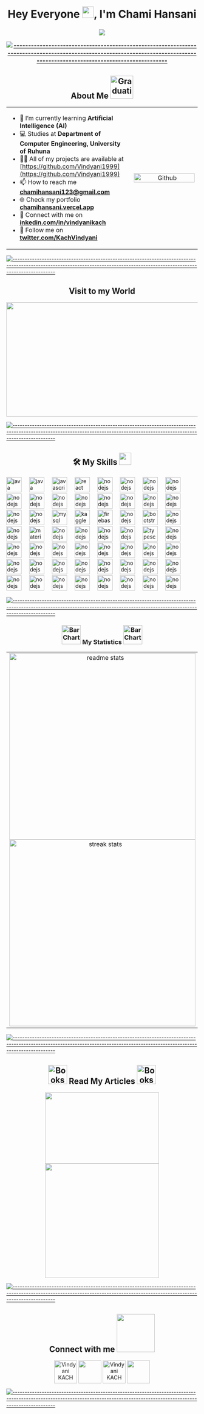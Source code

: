 <h1 align="center">Hey Everyone <img src="https://raw.githubusercontent.com/MartinHeinz/MartinHeinz/master/wave.gif" width="30px">, I'm Chami Hansani </h1>
<h3 align="center"><img src="https://readme-typing-svg.herokuapp.com?lines=Browse+my+projects+and+let's+collaborate!&center=true&width=680&height=45">


[![-----------------------------------------------------------------------------------------------------------------------------------------------------------------------------](
https://raw.githubusercontent.com/andreasbm/readme/master/assets/lines/aqua.png)](https://github.com/BaseMax?tab=repositories)



<h2 align="center">  About Me <img src="https://raw.githubusercontent.com/Tarikul-Islam-Anik/Telegram-Animated-Emojis/main/Objects/Graduation%20Cap.webp" alt="Graduation Cap" width="60" height="60" /> </h2>

<table align="center">
<tr border="none">
<td width="65%" align="left">


- 🌱 I’m currently learning **Artificial Intelligence (AI)**
- 💻 Studies at **Department of Computer
Engineering, University of Ruhuna**
- 👨‍💻 All of my projects are available at [https://github.com/Vindyani1999](https://github.com/Vindyani1999)
- 📫 How to reach me **chamihansani123@gmail.com**
- 🌐 Check my portfolio **[chamihansani.vercel.app](https://chamihansani.vercel.app/)**
- 🔗 Connect with me on **[inkedin.com/in/vindyanikach](https://www.linkedin.com/in/vindyanikach/)**
- 📌 Follow me on **[twitter.com/KachVindyani](https://twitter.com/KachVindyani)**
  
</td>
<td width="35%" align="center">

<img width="100%" align="right" alt="Github" src="https://github.com/Vindyani1999/Vindyani1999/assets/145743416/e01c093d-dfd6-4cbc-bb26-ee2b8c49773c" />

  </td>
</tr>
</table>


[![-----------------------------------------------------------------------------------------------------------------------------------------------------------------------------](
https://raw.githubusercontent.com/andreasbm/readme/master/assets/lines/aqua.png)](https://github.com/BaseMax?tab=repositories)

<h2 align="center">   Visit to my World  </h2>
<img align="center" src ="https://github.com/Vindyani1999/Vindyani1999/assets/145743416/7452bb0a-384c-4df2-b491-73506451ce4a&border_radius=25" width="900" height="300"/>


[![-----------------------------------------------------------------------------------------------------------------------------------------------------------------------------](
https://raw.githubusercontent.com/andreasbm/readme/master/assets/lines/aqua.png)](https://github.com/BaseMax?tab=repositories)

<h2 align="center"> 🛠️ My Skills <img src = "https://media2.giphy.com/media/QssGEmpkyEOhBCb7e1/giphy.gif?cid=ecf05e47a0n3gi1bfqntqmob8g9aid1oyj2wr3ds3mg700bl&rid=giphy.gif" width = 32px> </h2>


<h4>  </h4>
    

<div align="left">
  <img src="https://skillicons.dev/icons?i=py" height="40" alt="java logo"  />
  <img width="12" />
  <img src="https://skillicons.dev/icons?i=java" height="40" alt="java logo"  />
  <img width="12" />
  <img src="https://skillicons.dev/icons?i=js" height="40" alt="javascript logo"  />
  <img width="12" />
  <img src="https://skillicons.dev/icons?i=react" height="40" alt="react logo"  />
  <img width="12" />
<img src="https://skillicons.dev/icons?i=nodejs" height="40" alt="nodejs logo"  />
  <img width="12" />
<img src="https://skillicons.dev/icons?i=css" height="40" alt="nodejs logo"  />
<img width="12" />
<img src="https://skillicons.dev/icons?i=express" height="40" alt="nodejs logo"  />
 <img width="12" />
<img src="https://skillicons.dev/icons?i=html" height="40" alt="nodejs logo"  />
<img width="12" />
<img src="https://skillicons.dev/icons?i=cpp" height="40" alt="nodejs logo"  />
<img width="12" />
<img src="https://skillicons.dev/icons?i=c" height="40" alt="nodejs logo"  />
<img width="12" />
<img src="https://skillicons.dev/icons?i=nextjs" height="40" alt="nodejs logo"  />
<img width="12" />
<img src="https://skillicons.dev/icons?i=cs" height="40" alt="nodejs logo"  />
<img width="12" />
<img src="https://skillicons.dev/icons?i=flask" height="40" alt="nodejs logo"  />
<img width="12" />
<img src="https://skillicons.dev/icons?i=kotlin" height="40" alt="nodejs logo"  />
<img width="12" />
<img src="https://skillicons.dev/icons?i=dart" height="40" alt="nodejs logo"  />
<img width="12" />
<img src="https://skillicons.dev/icons?i=flutter" height="40" alt="nodejs logo"  />
<img width="12" />
<img src="https://skillicons.dev/icons?i=threejs" height="40" alt="nodejs logo"  />
<img width="12" />
<img src="https://skillicons.dev/icons?i=mongodb" height="40" alt="nodejs logo"  />
<img width="12" />
<img src="https://skillicons.dev/icons?i=mysql" height="40" alt="mysql logo"  />
<img width="12" />
 <img src="https://cdn.simpleicons.org/kaggle/20BEFF" height="40" alt="kaggle logo"  />
  <img width="12" />
 <img src="https://skillicons.dev/icons?i=firebase" height="40" alt="firebase logo"  />
  <img width="12" />
<img src="https://skillicons.dev/icons?i=tailwind" height="40" alt="nodejs logo"  />
	<img width="12" />
<img src="https://cdn.simpleicons.org/bootstrap/7952B3" height="40" alt="bootstrap logo"  />
  <img width="12" />
<img src="https://skillicons.dev/icons?i=figma" height="40" alt="nodejs logo"  />
	<img width="12" />
<img src="https://cdn.simpleicons.org/canva/00C4CC" height="40" alt="nodejs logo"  />
	<img width="12" />
<img src="https://skillicons.dev/icons?i=materialui" height="40" alt="material ui logo"  />
  <img width="12" />
<img src="https://skillicons.dev/icons?i=opencv" height="40" alt="nodejs logo"  />
<img width="12" />
<img src="https://skillicons.dev/icons?i=pytorch" height="40" alt="nodejs logo"  />
<img width="12" />
<img src="https://skillicons.dev/icons?i=tensorflow" height="40" alt="nodejs logo"  />
<img width="12" />
<img src="https://skillicons.dev/icons?i=sklearn" height="40" alt="nodejs logo"  />
<img width="12" />
  <img src="https://seaborn.pydata.org/_images/logo-mark-lightbg.svg" height="40" alt="typescript logo"  />
  <img width="12" />
<img src="https://skillicons.dev/icons?i=docker" height="40" alt="nodejs logo"  />
<img width="12" />
<img src="https://skillicons.dev/icons?i=jenkins" height="40" alt="nodejs logo"  />
<img width="12" />
<img src="https://skillicons.dev/icons?i=postman" height="40" alt="nodejs logo"  />
<img width="12" />
<img src="https://skillicons.dev/icons?i=github" height="40" alt="nodejs logo"  />
<img width="12" />
<img src="https://skillicons.dev/icons?i=git" height="40" alt="nodejs logo"  />
<img width="12" />
<img src="https://skillicons.dev/icons?i=npm" height="40" alt="nodejs logo"  />
<img width="12" />
<img src="https://skillicons.dev/icons?i=netlify" height="40" alt="nodejs logo"  />
<img width="12" />
<img src="https://skillicons.dev/icons?i=aws" height="40" alt="nodejs logo"  />
<img width="12" />
<img src="https://skillicons.dev/icons?i=gcp" height="40" alt="nodejs logo"  />
<img width="12" />
<img src="https://skillicons.dev/icons?i=vercel" height="40" alt="nodejs logo"  />
<img width="12" />
<img src="https://skillicons.dev/icons?i=windows" height="40" alt="nodejs logo"  />
<img width="12" />
<img src="https://skillicons.dev/icons?i=linux" height="40" alt="nodejs logo"  />
<img width="12" />
<img src="https://skillicons.dev/icons?i=ubuntu" height="40" alt="nodejs logo"  />
<img width="12" />
<img src="https://user-images.githubusercontent.com/25181517/117269608-b7dcfb80-ae58-11eb-8e66-6cc8753553f0.png" height="40" alt="nodejs logo"  />
<img width="12" />
<img src="https://skillicons.dev/icons?i=vscode" height="40" alt="nodejs logo"  />
<img width="12" />
<img src="https://skillicons.dev/icons?i=anaconda" height="40" alt="nodejs logo"  />
<img width="12" />
<img src="https://skillicons.dev/icons?i=visualstudio" height="40" alt="nodejs logo"  />
<img width="12" />
<img src="https://skillicons.dev/icons?i=androidstudio" height="40" alt="nodejs logo"  />
<img width="12" />
<img src="https://skillicons.dev/icons?i=eclipse" height="40" alt="nodejs logo"  />
<img width="12" />
<img src="https://skillicons.dev/icons?i=pycharm" height="40" alt="nodejs logo"  />
<img width="12" />
<img src="https://user-images.githubusercontent.com/25181517/183914128-3fc88b4a-4ac1-40e6-9443-9a30182379b7.png" height="40" alt="nodejs logo"  />
<img width="12" />
<img src="https://user-images.githubusercontent.com/25181517/192107854-765620d7-f909-4953-a6da-36e1ef69eea6.png" height="40" alt="nodejs logo"  />
<img width="12" />
<img src="https://user-images.githubusercontent.com/25181517/183912952-83784e94-629d-4c34-a961-ae2ae795b662.png" height="40" alt="nodejs logo"  />
<img width="12" />
<img src="https://user-images.githubusercontent.com/25181517/183868728-b2e11072-00a5-47e2-8a4e-4ebbb2b8c554.png"  height="40" alt="nodejs logo"  />
<img width="12" />
<img src="https://user-images.githubusercontent.com/25181517/192106593-610ee31c-995e-4f24-b8e1-0f18eead6fae.png"  height="40" alt="nodejs logo"  />
<img width="12" />


 
 
</div>

[![-----------------------------------------------------------------------------------------------------------------------------------------------------------------------------](
https://raw.githubusercontent.com/andreasbm/readme/master/assets/lines/aqua.png)](https://github.com/BaseMax?tab=repositories)

<h3 align="center"> <img src="https://raw.githubusercontent.com/Tarikul-Islam-Anik/Telegram-Animated-Emojis/main/Objects/Bar%20Chart.webp" alt="Bar Chart" width="50" height="50" /> My Statistics <img src="https://raw.githubusercontent.com/Tarikul-Islam-Anik/Telegram-Animated-Emojis/main/Objects/Bar%20Chart.webp" alt="Bar Chart" width="50" height="50" /></h3>
<p align="center">
<table align="center">
<tr border="none">
<td width="50%" align="center">

  <img width=490  src="https://github-readme-stats-salesp07.vercel.app/api?username=Vindyani1999&count_private=true&show_icons=true&theme=react&rank_icon=github&border_radius=15" alt="readme stats" />
  <br>
  
  <img width=490 src="https://github-readme-streak-stats-salesp07.vercel.app/?user=Vindyani1999&count_private=true&theme=react&border_radius=15" alt="streak stats"/>
  
</td>
<td width="50%" align="center">

  <img width=325 align="center" src="https://github-readme-stats-salesp07.vercel.app/api/top-langs/?username=Vindyani1999&langs_count=8&layout=compact&theme=react&border_radius=10&size_weight=0.5&count_weight=0.5&exclude_repo=github-readme-stats" alt="top langs" />
  </td>
</tr>
</table>

[![-----------------------------------------------------------------------------------------------------------------------------------------------------------------------------](
https://raw.githubusercontent.com/andreasbm/readme/master/assets/lines/aqua.png)](https://github.com/BaseMax?tab=repositories)

<h2 align="center"> <img src="https://raw.githubusercontent.com/Tarikul-Islam-Anik/Telegram-Animated-Emojis/main/Objects/Books.webp" alt="Books" width="50" height="50" />  Read My Articles <img src="https://raw.githubusercontent.com/Tarikul-Islam-Anik/Telegram-Animated-Emojis/main/Objects/Books.webp" alt="Books" width="50" height="50" /> </h2>

<p align="center">
  
  <a align="center" href="https://medium.com/@chamihansani"> 
  <img align="center" src ="https://github.com/Vindyani1999/Vindyani1999/assets/145743416/a81e98cf-980b-426d-b829-5a8e436c7c83&border_radius=25" width="300" height="187"  />
  </a>

  <a align="center" href="https://www.linkedin.com/feed/update/urn:li:activity:7188403745368543232/"> 
  <img align="center" src ="https://github.com/Vindyani1999/Vindyani1999/assets/145743416/45cb661c-f3dd-4ec5-94f1-23ba19fb050e&border_radius=25" width="300" />
  </a>
</p>


[![-----------------------------------------------------------------------------------------------------------------------------------------------------------------------------](
https://raw.githubusercontent.com/andreasbm/readme/master/assets/lines/aqua.png)](https://github.com/BaseMax?tab=repositories)
<h2 align="center"> Connect with me <img src='https://raw.githubusercontent.com/ShahriarShafin/ShahriarShafin/main/Assets/handshake.gif' width="100px"> </h2>
<p></p>

<p align="center">	
<a href="https://linkedin.com/in/vindyanikach" target="blank"><img align="center" src="https://raw.githubusercontent.com/rahuldkjain/github-profile-readme-generator/master/src/images/icons/Social/linked-in-alt.svg" alt="Vindyani KACH" height="60" width="60" gap="20" /></a>
<a href = 'https://github.com/Vindyani1999'> <img width = '60px' align= 'center' gap="20" src="https://raw.githubusercontent.com/rahulbanerjee26/githubAboutMeGenerator/main/icons/github.svg"/></a> 
<a href="https://www.hackerrank.com/EG_2020_4253" target="blank"><img align="center" src="https://raw.githubusercontent.com/rahuldkjain/github-profile-readme-generator/master/src/images/icons/Social/hackerrank.svg" alt="Vindyani KACH" height="60" width="60" /></a>
<a href = 'https://www.twitter.com/CN_Munasinghe'> <img width = '60px' align= 'center' src="https://raw.githubusercontent.com/rahulbanerjee26/githubAboutMeGenerator/main/icons/twitter.svg"/></a>
</p>



[![-----------------------------------------------------------------------------------------------------------------------------------------------------------------------------](
https://raw.githubusercontent.com/andreasbm/readme/master/assets/lines/aqua.png)](https://github.com/BaseMax?tab=repositories)






